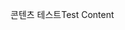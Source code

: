 <span data-ttu-id="4ec86-101">콘텐츠 테스트</span><span class="sxs-lookup"><span data-stu-id="4ec86-101">Test Content</span></span>